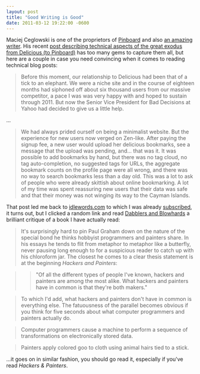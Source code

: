 ```yaml
---
layout: post
title: "Good Writing is Good"
date: 2011-03-12 19:22:00 -0600
---
```


Maciej Ceglowski is one of the proprietors of [Pinboard][1] and also [an amazing writer][2]. His recent [post describing technical aspects of the great exodus from Delicious (to Pinboard)][3] has too many gems to capture them all, but here are a couple in case you need convincing when it comes to reading technical blog posts:

> Before this moment, our relationship to Delicious had been that of a tick to an elephant. We were a niche site and in the course of eighteen months had siphoned off about six thousand users from our massive competitor, a pace I was was very happy with and hoped to sustain through 2011. But now the Senior Vice President for Bad Decisions at Yahoo had decided to give us a little help.

...

> We had always prided ourself on being a minimalist website. But the experience for new users now verged on Zen-like. After paying the signup fee, a new user would upload her delicious bookmarks, see a message that the upload was pending, and... that was it. It was possible to add bookmarks by hand, but there was no tag cloud, no tag auto-completion, no suggested tags for URLs, the aggregate bookmark counts on the profile page were all wrong, and there was no way to search bookmarks less than a day old. This was a lot to ask of people who were already skittish about online bookmarking. A lot of my time was spent reassuring new users that their data was safe and that their money was not winging its way to the Cayman Islands.

That post led me back to [idlewords.com][2] to which I was already [subscribed][4], it turns out, but I clicked a random link and read [Dabblers and Blowhards][5] a brilliant critique of a book I have actually read:

> It's surprisingly hard to pin Paul Graham down on the nature of the special bond he thinks hobbyist programmers and painters share. In his essays he tends to flit from metaphor to metaphor like a butterfly, never pausing long enough to for a suspicious reader to catch up with his chloroform jar. The closest he comes to a clear thesis statement is at the beginning _Hackers and Painters_:

>> "Of all the different types of people I've known, hackers and painters are among the most alike. What hackers and painters have in common is that they're both makers."

> To which I'd add, what hackers and painters don't have in common is everything else. The fatuousness of the parallel becomes obvious if you think for five seconds about what computer programmers and painters actually do.

> Computer programmers cause a machine to perform a sequence of transformations on electronically stored data.

> Painters apply colored goo to cloth using animal hairs tied to a stick.

...it goes on in similar fashion, you should go read it, especially if you've read _Hackers & Painters_.

   [1]: http://pinboard.in/

   [2]: http://idlewords.com/

   [3]: http://pinboard.in/blog/173/

   [4]: http://en.wikipedia.org/wiki/RSS

   [5]: http://idlewords.com/2005/04/dabblers_and_blowhards.htm

   

